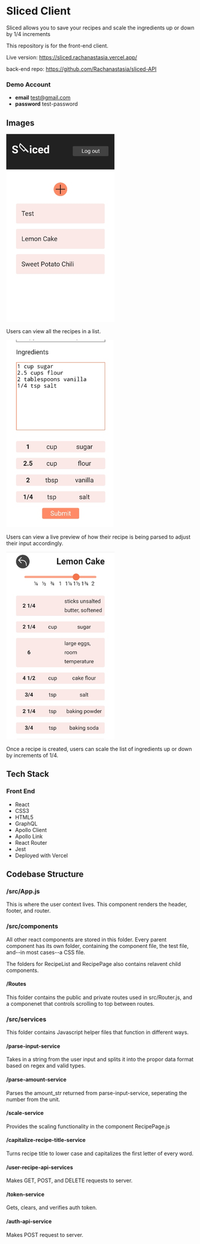 # Sliced Client

Sliced allows you to save your recipes and scale the ingredients up or down by 1/4 increments

This repository is for the front-end client.

Live version: https://sliced.rachanastasia.vercel.app/

back-end repo: https://github.com/Rachanastasia/sliced-API

### Demo Account

- **email** test@gmail.com
- **password** test-password

## Images

![](/screenshots/list.jpg)

Users can view all the recipes in a list.

![](/screenshots/input.jpg)

Users can view a live preview of how their recipe is being parsed to adjust their input accordingly.

![](/screenshots/recipe.jpg)

Once a recipe is created, users can scale the list of ingredients up or down by increments of 1/4.

## Tech Stack

### Front End

- React
- CSS3
- HTML5
- GraphQL
- Apollo Client
- Apollo Link
- React Router
- Jest
- Deployed with Vercel

## Codebase Structure

### /src/App.js

This is where the user context lives. This component renders the header, footer, and router.

### /src/components

All other react components are stored in this folder. Every parent component has its own folder, containing the component file, the test file, and--in most cases--a CSS file.

The folders for RecipeList and RecipePage also contains relavent child components.

#### /Routes

This folder contains the public and private routes used in src/Router.js, and a componenet that controls scrolling to top between routes.

### /src/services

This folder contains Javascript helper files that function in different ways.

#### /parse-input-service

Takes in a string from the user input and splits it into the propor data format based on regex and valid types.

#### /parse-amount-service

Parses the amount_str returned from parse-input-service, seperating the number from the unit.

#### /scale-service

Provides the scaling functionality in the component RecipePage.js

#### /capitalize-recipe-title-service

Turns recipe title to lower case and capitalizes the first letter of every word.

#### /user-recipe-api-services

Makes GET, POST, and DELETE requests to server.

#### /token-service

Gets, clears, and verifies auth token.

#### /auth-api-service

Makes POST request to server.
